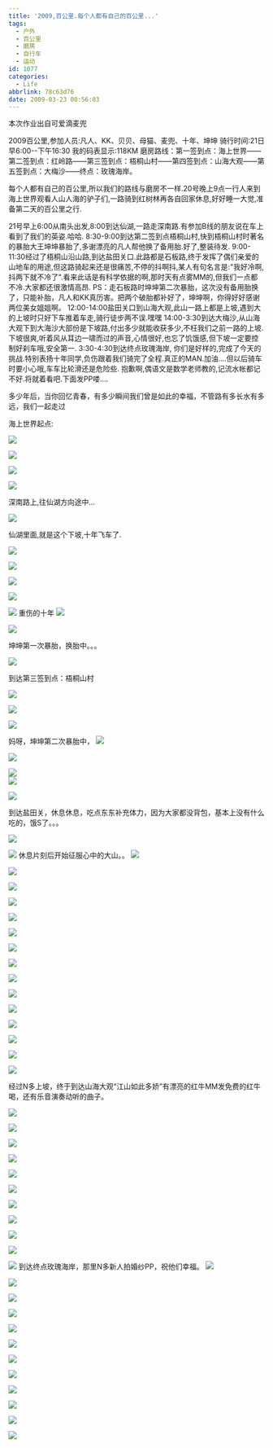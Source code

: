 ```yaml
---
title: '2009,百公里.每个人都有自己的百公里...'
tags:
  - 户外
  - 百公里
  - 磨房
  - 自行车
  - 运动
id: 1077
categories:
  - Life
abbrlink: 78c63d76
date: 2009-03-23 00:56:03
---
```


本次作业出自可爱滴麦兜

2009百公里,参加人员:凡人、KK、贝贝、母猫、麦兜、十年、坤坤 
骑行时间:21日早6:00--下午16:30 
我的码表显示:118KM 
磨房路线：第一签到点：海上世界——第二签到点：红岭路——第三签到点：梧桐山村——第四签到点：山海大观——第五签到点：大梅沙——终点：玫瑰海岸。 

每个人都有自己的百公里,所以我们的路线与磨房不一样.20号晚上9点一行人来到海上世界观看人山人海的驴子们,一路骑到红树林再各自回家休息,好好睡一大觉,准备第二天的百公里之行. 

21号早上6:00从南头出发,8:00到达仙湖,一路走深南路.有参加B线的朋友说在车上看到了我们的英姿.哈哈. 
8:30-9:00到达第二签到点梧桐山村,快到梧桐山村时著名的暴胎大王坤坤暴胎了,多谢漂亮的凡人帮他换了备用胎.好了,整装待发. 
9:00-11:30经过了梧桐山沿山路,到达盐田关口.此路都是石板路,终于发挥了偶们亲爱的山地车的用途,但这路骑起来还是很痛苦,不停的抖啊抖,某人有句名言是:"我好冷啊,抖两下就不冷了".看来此话是有科学依据的啊,那时天有点雾MM的,但我们一点都不冷.大家都还很激情高昂. 
      PS：走石板路时坤坤第二次暴胎，这次没有备用胎换了，只能补胎，凡人和KK真历害。把两个破胎都补好了，坤坤啊，你得好好感谢两位美女姐姐啊。 
12:00-14:00盐田关口到山海大观,此山一路上都是上坡,遇到大的上坡时只好下车推着车走,骑行徒步两不误.嘿嘿 
14:00-3:30到达大梅沙,从山海大观下到大海沙大部份是下坡路,付出多少就能收获多少,不枉我们之前一路的上坡.下坡很爽,听着风从耳边一啸而过的声音,心情很好,也忘了饥饿感,但下坡一定要控制好刹车哦,安全第一. 
3:30-4:30到达终点玫瑰海岸, 
你们是好样的,完成了今天的挑战.特别表扬十年同学,负伤跟着我们骑完了全程.真正的MAN.加油....但以后骑车时要小心哦,车车比轮滑还是危险些. 
抱歉啊,偶语文是数学老师教的,记流水帐都记不好.将就着看吧.下面发PP喽.... 

  多少年后，当你回忆青春，有多少瞬间我们曾是如此的幸福，不管路有多长水有多远，我们一起走过 

海上世界起点: 

![](/images/2009/03/23_20090323_11068.jpg)

![](/images/2009/03/23_20090323_11069.jpg)

![](/images/2009/03/23_20090323_11070.jpg)

![](/images/2009/03/23_20090323_11071.jpg)

深南路上,往仙湖方向途中... 

![](/images/2009/03/23_20090323_11072.jpg) 

仙湖里面,就是这个下坡,十年飞车了. 

![](/images/2009/03/23_20090323_11073.jpg)

![](/images/2009/03/23_20090323_11074.jpg)

![](/images/2009/03/23_20090323_11075.jpg) 

![](/images/2009/03/23_20090323_11076.jpg)

![](/images/2009/03/23_20090323_11077.jpg)
重伤的十年 
![](/images/2009/03/23_20090323_11078.jpg)  

![](/images/2009/03/23_20090323_11079.jpg)

坤坤第一次暴胎，换胎中。。。 

![](/images/2009/03/23_20090323_11080.jpg)

到达第三签到点：梧桐山村 

![](/images/2009/03/23_20090323_11081.jpg)

![](/images/2009/03/23_20090323_11082.jpg)

![](/images/2009/03/23_20090323_11083.jpg)

妈呀，坤坤第二次暴胎中， 
![](/images/2009/03/23_20090323_11084.jpg)

![](/images/2009/03/23_20090323_11085.jpg)

![](/images/2009/03/23_20090323_11086.jpg)  
![](/images/2009/03/23_20090323_11087.jpg)

![](/images/2009/03/23_20090323_11088.jpg)

到达盐田关，休息休息，吃点东东补充体力，因为大家都没背包，基本上没有什么吃的，饿S了。。。 

![](/images/2009/03/23_20090323_11089.jpg)

![](/images/2009/03/23_20090323_11090.jpg)
休息片刻后开始征服心中的大山。。 
![](/images/2009/03/23_20090323_11091.jpg)

![](/images/2009/03/23_20090323_11092.jpg)

![](/images/2009/03/23_20090323_11093.jpg)

![](/images/2009/03/23_20090323_11094.jpg)

![](/images/2009/03/23_20090323_11095.jpg)

![](/images/2009/03/23_20090323_11096.jpg)

![](/images/2009/03/23_20090323_11097.jpg)

![](/images/2009/03/23_20090323_11098.jpg)

![](/images/2009/03/23_20090323_11099.jpg)

![](/images/2009/03/23_20090323_11100.jpg)

![](/images/2009/03/23_20090323_11101.jpg)

![](/images/2009/03/23_20090323_11102.jpg)

![](/images/2009/03/23_20090323_11103.jpg)

![](/images/2009/03/23_20090323_11104.jpg)

![](/images/2009/03/23_20090323_11105.jpg)

经过N多上坡，终于到达山海大观“江山如此多娇”有漂亮的红牛MM发免费的红牛喝，还有乐音演奏动听的曲子。 

![](/images/2009/03/23_20090323_11106.jpg)

![](/images/2009/03/23_20090323_11107.jpg)

![](/images/2009/03/23_20090323_11108.jpg)

![](/images/2009/03/23_20090323_11109.jpg)

![](/images/2009/03/23_20090323_11110.jpg)

![](/images/2009/03/23_20090323_11111.jpg)

![](/images/2009/03/23_20090323_11112.jpg)

![](/images/2009/03/23_20090323_11113.jpg)

![](/images/2009/03/23_20090323_11114.jpg)

![](/images/2009/03/23_20090323_11115.jpg)

![](/images/2009/03/23_20090323_11116.jpg)
到达终点玫瑰海岸，那里N多新人拍婚纱PP，祝他们幸福。 
![](/images/2009/03/23_20090323_11117.jpg)

![](/images/2009/03/23_20090323_11118.jpg)

![](/images/2009/03/23_20090323_11119.jpg)

![](/images/2009/03/23_20090323_11120.jpg)

![](/images/2009/03/23_20090323_11121.jpg)

![](/images/2009/03/23_20090323_11122.jpg)

![](/images/2009/03/23_20090323_11123.jpg)

![](/images/2009/03/23_20090323_11124.jpg)

![](/images/2009/03/23_20090323_11125.jpg)

![](/images/2009/03/23_20090323_11126.jpg)

![](/images/2009/03/23_20090323_11127.jpg)

![](/images/2009/03/23_20090323_11128.jpg)